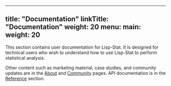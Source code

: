 
---
title: "Documentation"
linkTitle: "Documentation"
weight: 20
menu:
  main:
    weight: 20
---

This section contains user documentation for Lisp-Stat.  It is designed for technical users who wish to understand how to use Lisp-Stat to perform statistical analysis.

Other content such as marketing material, case studies, and community updates are in the [About](/about/) and [Community](/community/) pages.  API documentation is in the [Reference](Reference/) section.


